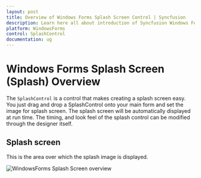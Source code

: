 ```yaml
---
layout: post
title: Overview of Windows Forms Splash Screen Control | Syncfusion
description: Learn here all about introduction of Syncfusion Windows Forms Splash Screen (Splash) control, its elements and more details.
platform: WindowsForms
control: SplashControl
documentation: ug
---
```


# Windows Forms Splash Screen (Splash) Overview

The `SplashControl` is a control that makes creating a splash screen easy. You just drag and drop a SplashControl onto your main form and set the image for splash screen. The splash screen will be automatically displayed at run time. The timing, and look feel of the splash control can be modified through the designer itself.

## Splash screen

This is the area over which the splash image is displayed.

![WindowsForms Splash Screen overview ](overview_images/windowsforms-splash-screen-overview.jpeg) 


